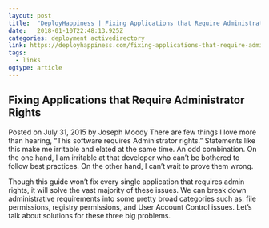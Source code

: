 ```yaml
---
layout: post 
title:  "DeployHappiness | Fixing Applications that Require Administrator Rights" 
date:   2018-01-10T22:48:13.925Z 
categories: deployment activedirectory
link: https://deployhappiness.com/fixing-applications-that-require-administrator-rights/ 
tags:
  - links
ogtype: article 
---
```


## Fixing Applications that Require Administrator Rights
Posted on July 31, 2015 by Joseph Moody
There are few things I love more than hearing, “This software requires Administrator rights.” Statements like this make me irritable and elated at the same time. An odd combination. On the one hand, I am irritable at that developer who can’t be bothered to follow best practices. On the other hand, I can’t wait to prove them wrong.

Though this guide won’t fix every single application that requires admin rights, it will solve the vast majority of these issues. We can break down administrative requirements into some pretty broad categories such as: file permissions, registry permissions, and User Account Control issues. Let’s talk about solutions for these three big problems.

 